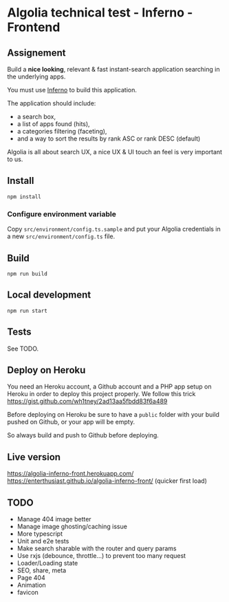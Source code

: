 # Algolia technical test - Inferno - Frontend

## Assignement

Build a **nice looking**, relevant & fast instant-search application searching in the underlying apps.

You must use [Inferno](https://infernojs.org/) to build this application.

The application should include:
- a search box,
- a list of apps found (hits),
- a categories filtering (faceting),
- and a way to sort the results by rank ASC or rank DESC (default)

Algolia is all about search UX, a nice UX & UI touch an feel is very important to us.

## Install

````
npm install
````

### Configure environment variable

Copy `src/environment/config.ts.sample` and put your Algolia credentials in a new `src/environment/config.ts` file.

## Build

````
npm run build
````

## Local development

````
npm run start
````

## Tests

See TODO.

## Deploy on Heroku

You need an Heroku account, a Github account and a PHP app setup on Heroku in order to deploy this project properly.
We follow this trick https://gist.github.com/wh1tney/2ad13aa5fbdd83f6a489

Before deploying on Heroku be sure to have a `public` folder with your build pushed on Github, or your app will be empty.

So always build and push to Github before deploying.

## Live version
https://algolia-inferno-front.herokuapp.com/
https://enterthusiast.github.io/algolia-inferno-front/ (quicker first load)

## TODO

- Manage 404 image better
- Manage image ghosting/caching issue
- More typescript
- Unit and e2e tests
- Make search sharable with the router and query params
- Use rxjs (debounce, throttle...) to prevent too many request
- Loader/Loading state
- SEO, share, meta
- Page 404
- Animation
- favicon
